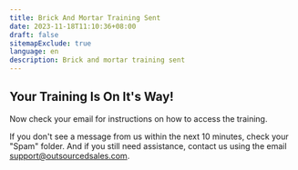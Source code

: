 ```yaml
---
title: Brick And Mortar Training Sent
date: 2023-11-18T11:10:36+08:00
draft: false
sitemapExclude: true
language: en
description: Brick and mortar training sent
---
```


## Your Training Is On It's Way!

Now check your email for instructions on how to access the training.

If you don't see a message from us within the next 10 minutes, check your "Spam" folder. And if you still need assistance, contact us using the email support@outsourcedsales.com.
